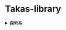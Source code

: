 # Takas-library

<details><summary>探索系</summary><div>

>[幅優先探索](https://github.com/Taka0007/Takas-library/blob/main/bps.md)
</div></details>


